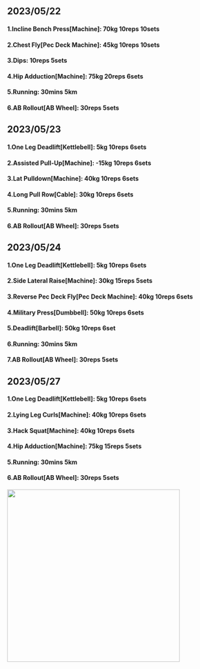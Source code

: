 ## 2023/05/22
#### 1.Incline Bench Press\[Machine\]: 70kg 10reps 10sets
#### 2.Chest Fly\[Pec Deck Machine\]: 45kg 10reps 10sets
#### 3.Dips: 10reps 5sets
#### 4.Hip Adduction\[Machine\]: 75kg 20reps 6sets
#### 5.Running: 30mins 5km
#### 6.AB Rollout\[AB Wheel\]: 30reps 5sets

## 2023/05/23
#### 1.One Leg Deadlift\[Kettlebell\]: 5kg 10reps 6sets
#### 2.Assisted Pull-Up\[Machine\]: -15kg 10reps 6sets
#### 3.Lat Pulldown\[Machine\]: 40kg 10reps 6sets
#### 4.Long Pull Row\[Cable\]: 30kg 10reps 6sets
#### 5.Running: 30mins 5km
#### 6.AB Rollout\[AB Wheel\]: 30reps 5sets

## 2023/05/24
#### 1.One Leg Deadlift\[Kettlebell\]: 5kg 10reps 6sets
#### 2.Side Lateral Raise\[Machine\]: 30kg 15reps 5sets
#### 3.Reverse Pec Deck Fly\[Pec Deck Machine\]: 40kg 10reps 6sets
#### 4.Military Press\[Dumbbell\]: 50kg 10reps 6sets
#### 5.Deadlift\[Barbell\]: 50kg 10reps 6set
#### 6.Running: 30mins 5km
#### 7.AB Rollout\[AB Wheel\]: 30reps 5sets

## 2023/05/27
#### 1.One Leg Deadlift\[Kettlebell\]: 5kg 10reps 6sets
#### 2.Lying Leg Curls\[Machine\]: 40kg 10reps 6sets
#### 3.Hack Squat\[Machine\]: 40kg 10reps 6sets
#### 4.Hip Adduction\[Machine\]: 75kg 15reps 5sets
#### 5.Running: 30mins 5km
#### 6.AB Rollout\[AB Wheel\]: 30reps 5sets

<img src='../_resources/__090.png' width='400px' />
